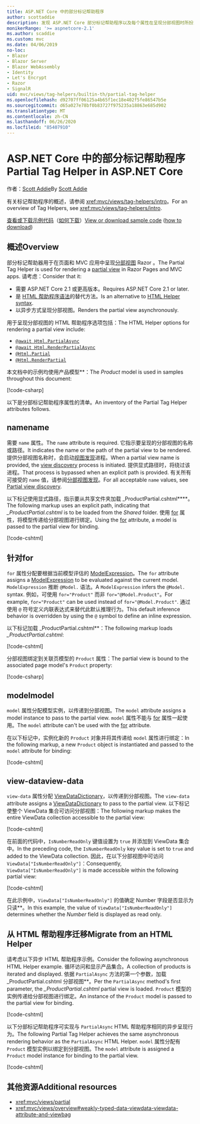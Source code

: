 ```yaml
---
title: ASP.NET Core 中的部分标记帮助程序
author: scottaddie
description: 发现 ASP.NET Core 部分标记帮助程序以及每个属性在呈现分部视图时所扮演的角色。
monikerRange: '>= aspnetcore-2.1'
ms.author: scaddie
ms.custom: mvc
ms.date: 04/06/2019
no-loc:
- Blazor
- Blazor Server
- Blazor WebAssembly
- Identity
- Let's Encrypt
- Razor
- SignalR
uid: mvc/views/tag-helpers/builtin-th/partial-tag-helper
ms.openlocfilehash: d92707ff06125a4b65f1ec18e402f5fe86547b5e
ms.sourcegitcommit: d65a027e78bf0b83727f975235a18863e685d902
ms.translationtype: MT
ms.contentlocale: zh-CN
ms.lasthandoff: 06/26/2020
ms.locfileid: "85407910"
---
```

# <a name="partial-tag-helper-in-aspnet-core"></a><span data-ttu-id="51dd7-103">ASP.NET Core 中的部分标记帮助程序</span><span class="sxs-lookup"><span data-stu-id="51dd7-103">Partial Tag Helper in ASP.NET Core</span></span>

<span data-ttu-id="51dd7-104">作者：[Scott Addie](https://github.com/scottaddie)</span><span class="sxs-lookup"><span data-stu-id="51dd7-104">By [Scott Addie](https://github.com/scottaddie)</span></span>

<span data-ttu-id="51dd7-105">有关标记帮助程序的概述，请参阅 <xref:mvc/views/tag-helpers/intro>。</span><span class="sxs-lookup"><span data-stu-id="51dd7-105">For an overview of Tag Helpers, see <xref:mvc/views/tag-helpers/intro>.</span></span>

<span data-ttu-id="51dd7-106">[查看或下载示例代码](https://github.com/dotnet/AspNetCore.Docs/tree/master/aspnetcore/mvc/views/tag-helpers/built-in/samples)（[如何下载](xref:index#how-to-download-a-sample)）</span><span class="sxs-lookup"><span data-stu-id="51dd7-106">[View or download sample code](https://github.com/dotnet/AspNetCore.Docs/tree/master/aspnetcore/mvc/views/tag-helpers/built-in/samples) ([how to download](xref:index#how-to-download-a-sample))</span></span>

## <a name="overview"></a><span data-ttu-id="51dd7-107">概述</span><span class="sxs-lookup"><span data-stu-id="51dd7-107">Overview</span></span>

<span data-ttu-id="51dd7-108">部分标记帮助器用于在页面和 MVC 应用中呈现[分部视图](xref:mvc/views/partial) Razor 。</span><span class="sxs-lookup"><span data-stu-id="51dd7-108">The Partial Tag Helper is used for rendering a [partial view](xref:mvc/views/partial) in Razor Pages and MVC apps.</span></span> <span data-ttu-id="51dd7-109">请考虑：</span><span class="sxs-lookup"><span data-stu-id="51dd7-109">Consider that it:</span></span>

* <span data-ttu-id="51dd7-110">需要 ASP.NET Core 2.1 或更高版本。</span><span class="sxs-lookup"><span data-stu-id="51dd7-110">Requires ASP.NET Core 2.1 or later.</span></span>
* <span data-ttu-id="51dd7-111">是 [HTML 帮助程序语法](xref:mvc/views/partial#reference-a-partial-view)的替代方法。</span><span class="sxs-lookup"><span data-stu-id="51dd7-111">Is an alternative to [HTML Helper syntax](xref:mvc/views/partial#reference-a-partial-view).</span></span>
* <span data-ttu-id="51dd7-112">以异步方式呈现分部视图。</span><span class="sxs-lookup"><span data-stu-id="51dd7-112">Renders the partial view asynchronously.</span></span>

<span data-ttu-id="51dd7-113">用于呈现分部视图的 HTML 帮助程序选项包括：</span><span class="sxs-lookup"><span data-stu-id="51dd7-113">The HTML Helper options for rendering a partial view include:</span></span>

* [`@await Html.PartialAsync`](/dotnet/api/microsoft.aspnetcore.mvc.rendering.htmlhelperpartialextensions.partialasync)
* [`@await Html.RenderPartialAsync`](/dotnet/api/microsoft.aspnetcore.mvc.rendering.htmlhelperpartialextensions.renderpartialasync)
* [`@Html.Partial`](/dotnet/api/microsoft.aspnetcore.mvc.rendering.htmlhelperpartialextensions.partial)
* [`@Html.RenderPartial`](/dotnet/api/microsoft.aspnetcore.mvc.rendering.htmlhelperpartialextensions.renderpartial)

<span data-ttu-id="51dd7-114">本文档中的示例均使用产品模型\*\*：</span><span class="sxs-lookup"><span data-stu-id="51dd7-114">The *Product* model is used in samples throughout this document:</span></span>

[!code-csharp[](samples/TagHelpersBuiltIn/Models/Product.cs)]

<span data-ttu-id="51dd7-115">以下是分部标记帮助程序属性的清单。</span><span class="sxs-lookup"><span data-stu-id="51dd7-115">An inventory of the Partial Tag Helper attributes follows.</span></span>

## <a name="name"></a><span data-ttu-id="51dd7-116">name</span><span class="sxs-lookup"><span data-stu-id="51dd7-116">name</span></span>

<span data-ttu-id="51dd7-117">需要 `name` 属性。</span><span class="sxs-lookup"><span data-stu-id="51dd7-117">The `name` attribute is required.</span></span> <span data-ttu-id="51dd7-118">它指示要呈现的分部视图的名称或路径。</span><span class="sxs-lookup"><span data-stu-id="51dd7-118">It indicates the name or the path of the partial view to be rendered.</span></span> <span data-ttu-id="51dd7-119">提供分部视图名称时，会启动[视图发现](xref:mvc/views/overview#view-discovery)进程。</span><span class="sxs-lookup"><span data-stu-id="51dd7-119">When a partial view name is provided, the [view discovery](xref:mvc/views/overview#view-discovery) process is initiated.</span></span> <span data-ttu-id="51dd7-120">提供显式路径时，将绕过该进程。</span><span class="sxs-lookup"><span data-stu-id="51dd7-120">That process is bypassed when an explicit path is provided.</span></span> <span data-ttu-id="51dd7-121">有关所有可接受的 `name` 值，请参阅[分部视图发现](xref:mvc/views/partial#partial-view-discovery)。</span><span class="sxs-lookup"><span data-stu-id="51dd7-121">For all acceptable `name` values, see [Partial view discovery](xref:mvc/views/partial#partial-view-discovery).</span></span>

<span data-ttu-id="51dd7-122">以下标记使用显式路径，指示要从共享文件夹加载 _ProductPartial.cshtml\*\*\*\*。</span><span class="sxs-lookup"><span data-stu-id="51dd7-122">The following markup uses an explicit path, indicating that *_ProductPartial.cshtml* is to be loaded from the *Shared* folder.</span></span> <span data-ttu-id="51dd7-123">使用 [for](#for) 属性，将模型传递给分部视图进行绑定。</span><span class="sxs-lookup"><span data-stu-id="51dd7-123">Using the [for](#for) attribute, a model is passed to the partial view for binding.</span></span>

[!code-cshtml[](samples/TagHelpersBuiltIn/Pages/Product.cshtml?name=snippet_Name)]

## <a name="for"></a><span data-ttu-id="51dd7-124">针对</span><span class="sxs-lookup"><span data-stu-id="51dd7-124">for</span></span>

<span data-ttu-id="51dd7-125">`for` 属性分配要根据当前模型评估的 [ModelExpression](/dotnet/api/microsoft.aspnetcore.mvc.viewfeatures.modelexpression)。</span><span class="sxs-lookup"><span data-stu-id="51dd7-125">The `for` attribute assigns a [ModelExpression](/dotnet/api/microsoft.aspnetcore.mvc.viewfeatures.modelexpression) to be evaluated against the current model.</span></span> <span data-ttu-id="51dd7-126">`ModelExpression` 推断 `@Model.` 语法。</span><span class="sxs-lookup"><span data-stu-id="51dd7-126">A `ModelExpression` infers the `@Model.` syntax.</span></span> <span data-ttu-id="51dd7-127">例如，可使用 `for="Product"` 而非 `for="@Model.Product"`。</span><span class="sxs-lookup"><span data-stu-id="51dd7-127">For example, `for="Product"` can be used instead of `for="@Model.Product"`.</span></span> <span data-ttu-id="51dd7-128">通过使用 `@` 符号定义内联表达式来替代此默认推理行为。</span><span class="sxs-lookup"><span data-stu-id="51dd7-128">This default inference behavior is overridden by using the `@` symbol to define an inline expression.</span></span>

<span data-ttu-id="51dd7-129">以下标记加载 _ProductPartial.cshtml\*\*：</span><span class="sxs-lookup"><span data-stu-id="51dd7-129">The following markup loads *_ProductPartial.cshtml*:</span></span>

[!code-cshtml[](samples/TagHelpersBuiltIn/Pages/Product.cshtml?name=snippet_For)]

<span data-ttu-id="51dd7-130">分部视图绑定到关联页模型的 `Product` 属性：</span><span class="sxs-lookup"><span data-stu-id="51dd7-130">The partial view is bound to the associated page model's `Product` property:</span></span>

[!code-csharp[](samples/TagHelpersBuiltIn/Pages/Product.cshtml.cs?highlight=8)]

## <a name="model"></a><span data-ttu-id="51dd7-131">model</span><span class="sxs-lookup"><span data-stu-id="51dd7-131">model</span></span>

<span data-ttu-id="51dd7-132">`model` 属性分配模型实例，以传递到分部视图。</span><span class="sxs-lookup"><span data-stu-id="51dd7-132">The `model` attribute assigns a model instance to pass to the partial view.</span></span> <span data-ttu-id="51dd7-133">`model` 属性不能与 [for](#for) 属性一起使用。</span><span class="sxs-lookup"><span data-stu-id="51dd7-133">The `model` attribute can't be used with the [for](#for) attribute.</span></span>

<span data-ttu-id="51dd7-134">在以下标记中，实例化新的 `Product` 对象并将其传递给 `model` 属性进行绑定：</span><span class="sxs-lookup"><span data-stu-id="51dd7-134">In the following markup, a new `Product` object is instantiated and passed to the `model` attribute for binding:</span></span>

[!code-cshtml[](samples/TagHelpersBuiltIn/Pages/Product.cshtml?name=snippet_Model)]

## <a name="view-data"></a><span data-ttu-id="51dd7-135">view-data</span><span class="sxs-lookup"><span data-stu-id="51dd7-135">view-data</span></span>

<span data-ttu-id="51dd7-136">`view-data` 属性分配 [ViewDataDictionary](/dotnet/api/microsoft.aspnetcore.mvc.viewfeatures.viewdatadictionary)，以传递到分部视图。</span><span class="sxs-lookup"><span data-stu-id="51dd7-136">The `view-data` attribute assigns a [ViewDataDictionary](/dotnet/api/microsoft.aspnetcore.mvc.viewfeatures.viewdatadictionary) to pass to the partial view.</span></span> <span data-ttu-id="51dd7-137">以下标记使整个 ViewData 集合可访问分部视图：</span><span class="sxs-lookup"><span data-stu-id="51dd7-137">The following markup makes the entire ViewData collection accessible to the partial view:</span></span>

[!code-cshtml[](samples/TagHelpersBuiltIn/Pages/Product.cshtml?name=snippet_ViewData&highlight=5-)]

<span data-ttu-id="51dd7-138">在前面的代码中，`IsNumberReadOnly` 键值设置为 `true` 并添加到 ViewData 集合中。</span><span class="sxs-lookup"><span data-stu-id="51dd7-138">In the preceding code, the `IsNumberReadOnly` key value is set to `true` and added to the ViewData collection.</span></span> <span data-ttu-id="51dd7-139">因此，在以下分部视图中可访问 `ViewData["IsNumberReadOnly"]`：</span><span class="sxs-lookup"><span data-stu-id="51dd7-139">Consequently, `ViewData["IsNumberReadOnly"]` is made accessible within the following partial view:</span></span>

[!code-cshtml[](samples/TagHelpersBuiltIn/Pages/Shared/_ProductViewDataPartial.cshtml?highlight=5)]

<span data-ttu-id="51dd7-140">在此示例中，`ViewData["IsNumberReadOnly"]` 的值确定 Number 字段是否显示为只读\*\*。</span><span class="sxs-lookup"><span data-stu-id="51dd7-140">In this example, the value of `ViewData["IsNumberReadOnly"]` determines whether the *Number* field is displayed as read only.</span></span>

## <a name="migrate-from-an-html-helper"></a><span data-ttu-id="51dd7-141">从 HTML 帮助程序迁移</span><span class="sxs-lookup"><span data-stu-id="51dd7-141">Migrate from an HTML Helper</span></span>

<span data-ttu-id="51dd7-142">请考虑以下异步 HTML 帮助程序示例。</span><span class="sxs-lookup"><span data-stu-id="51dd7-142">Consider the following asynchronous HTML Helper example.</span></span> <span data-ttu-id="51dd7-143">循环访问和显示产品集合。</span><span class="sxs-lookup"><span data-stu-id="51dd7-143">A collection of products is iterated and displayed.</span></span> <span data-ttu-id="51dd7-144">依据 `PartialAsync` 方法的第一个参数，加载 _ProductPartial.cshtml 分部视图\*\*。</span><span class="sxs-lookup"><span data-stu-id="51dd7-144">Per the `PartialAsync` method's first parameter, the *_ProductPartial.cshtml* partial view is loaded.</span></span> <span data-ttu-id="51dd7-145">`Product` 模型的实例传递给分部视图进行绑定。</span><span class="sxs-lookup"><span data-stu-id="51dd7-145">An instance of the `Product` model is passed to the partial view for binding.</span></span>

[!code-cshtml[](samples/TagHelpersBuiltIn/Pages/Products.cshtml?name=snippet_HtmlHelper&highlight=3)]

<span data-ttu-id="51dd7-146">以下分部标记帮助程序可实现与 `PartialAsync` HTML 帮助程序相同的异步呈现行为。</span><span class="sxs-lookup"><span data-stu-id="51dd7-146">The following Partial Tag Helper achieves the same asynchronous rendering behavior as the `PartialAsync` HTML Helper.</span></span> <span data-ttu-id="51dd7-147">`model` 属性分配有 `Product` 模型实例以绑定到分部视图。</span><span class="sxs-lookup"><span data-stu-id="51dd7-147">The `model` attribute is assigned a `Product` model instance for binding to the partial view.</span></span>

[!code-cshtml[](samples/TagHelpersBuiltIn/Pages/Products.cshtml?name=snippet_TagHelper&highlight=3)]

## <a name="additional-resources"></a><span data-ttu-id="51dd7-148">其他资源</span><span class="sxs-lookup"><span data-stu-id="51dd7-148">Additional resources</span></span>

* <xref:mvc/views/partial>
* <xref:mvc/views/overview#weakly-typed-data-viewdata-viewdata-attribute-and-viewbag>
